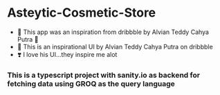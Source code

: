 # Asteytic-Cosmetic-Store
- 💉 This app was an inspiration from dribbble by Alvian Teddy Cahya Putra 🚀
- 🤗 This is an inspirational UI by Alvian Teddy Cahya Putra on dribbble
- ❣️ I love his UI...they inspire me alot 

### This is a typescript project with sanity.io as backend for fetching data using GROQ as the query language
